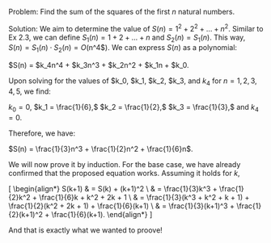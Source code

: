 Problem: Find the sum of the squares of the first $n$ natural numbers.

Solution: We aim to determine the value of $S(n) = 1^2 + 2^2 + \ldots + n^2$. Similar to Ex 2.3, we can define 
$S_1(n) = 1 + 2 + \ldots + n$ and $S_2(n) = S_1(n).$ This way, $S(n) = S_1(n) \cdot S_2(n) = O($n^4$). We can 
express $S(n)$ as a polynomial: 

$S(n) = $k_4n^4 + $k_3n^3 + $k_2n^2 + $k_1n + $k_0.

Upon solving for the values of $k_0, $k_1, $k_2, $k_3, and $k_4$ for $n = 1, 2, 3, 4, 5$, we find: 

$k_0 = 0,$ $k_1 = \frac{1}{6},$ $k_2 = \frac{1}{2},$ $k_3 = \frac{1}{3},$ and $k_4 = 0.$ 

Therefore, we have:

$S(n) = \frac{1}{3}n^3 + \frac{1}{2}n^2 + \frac{1}{6}n$.

We will now prove it by induction. For the base case, we have already confirmed that the proposed equation works. 
Assuming it holds for $k$,

\[
\begin{align*}
S(k+1) & = S(k) + (k+1)^2 \\
& = \frac{1}{3}k^3 + \frac{1}{2}k^2 + \frac{1}{6}k + k^2 + 2k + 1 \\
& = \frac{1}{3}(k^3 + k^2 + k + 1) + \frac{1}{2}(k^2 + 2k + 1) + \frac{1}{6}(k+1) \\
& = \frac{1}{3}(k+1)^3 + \frac{1}{2}(k+1)^2 + \frac{1}{6}(k+1).
\end{align*}
\]

And that is exactly what we wanted to proove!
